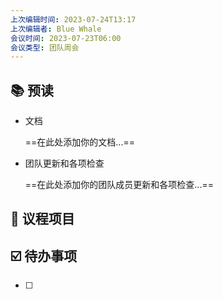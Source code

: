 ```yaml
---
上次编辑时间: 2023-07-24T13:17
上次编辑者: Blue Whale
会议时间: 2023-07-23T06:00
会议类型: 团队周会
---
```

## 📚 预读

- 文档
    
    ==在此处添加你的文档...==
    
- 团队更新和各项检查
    
    ==在此处添加你的团队成员更新和各项检查...==
    

## 📣 议程项目

## ☑️ 待办事项

- [ ]